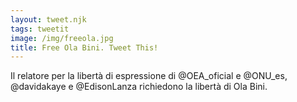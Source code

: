```yaml
---
layout: tweet.njk
tags: tweetit
image: /img/freeola.jpg
title: Free Ola Bini. Tweet This!
---
```

Il relatore per la libertà di espressione di @OEA_oficial e @ONU_es,
@davidakaye e @EdisonLanza richiedono la libertà di Ola Bini.
